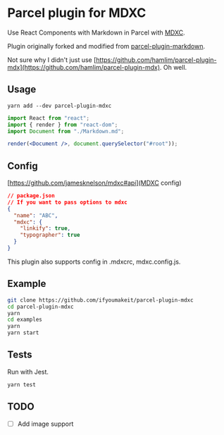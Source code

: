 # Parcel plugin for MDXC

Use React Components with Markdown in Parcel with [MDXC](https://github.com/jamesknelson/mdxc).

Plugin originally forked and modified from [parcel-plugin-markdown](https://github.com/gongpeione/parcel-plugin-markdown).

Not sure why I didn't just use [https://github.com/hamlim/parcel-plugin-mdx](https://github.com/hamlim/parcel-plugin-mdx). Oh well.

## Usage

```
yarn add --dev parcel-plugin-mdxc
```

```jsx
import React from "react";
import { render } from "react-dom";
import Document from "./Markdown.md";

render(<Document />, document.querySelector("#root"));
```

## Config

[https://github.com/jamesknelson/mdxc#api](MDXC config)

```json
// package.json
// If you want to pass options to mdxc
{
  "name": "ABC",
  "mdxc": {
    "linkify": true,
    "typographer": true
  }
}
```

This plugin also supports config in .mdxcrc, mdxc.config.js.

## Example

```bash
git clone https://github.com/ifyoumakeit/parcel-plugin-mdxc
cd parcel-plugin-mdxc
yarn
cd examples
yarn
yarn start
```

## Tests

Run with Jest.

```bash
yarn test
```

## TODO

- [ ] Add image support

